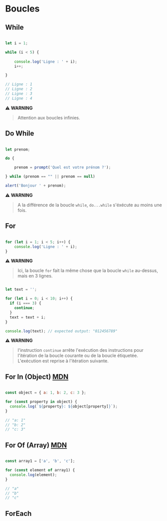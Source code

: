 # Boucles

## While

```js

let i = 1;

while (i < 5) {
    
    console.log('Ligne : ' + i);
    i++;

}

// Ligne : 1
// Ligne : 2
// Ligne : 3
// Ligne : 4

```

⚠️ **WARNING**
> Attention aux boucles infinies.

## Do While

```js

let prenom;

do {

    prenom = prompt('Quel est votre prénom ?');

} while (prenom == "" || prenom == null)

alert('Bonjour ' + prenom);

```

⚠️ **WARNING**
> A la différence de la boucle `while`, `do...while` s'éxécute au moins une fois.


## For

```js

for (let i = 1; i < 5; i++) {
    console.log('Ligne : ' + i);
}

```

⚠️ **WARNING**
> Ici, la boucle `for` fait la même chose que la boucle `while` au-dessus, mais en 3 lignes.

```js

let text = '';

for (let i = 0; i < 10; i++) {
  if (i === 3) {
    continue;
  }
  text = text + i;
}

console.log(text); // expected output: "012456789"

```

⚠️ **WARNING**
> l'instruction `continue` arrête l'exécution des instructions pour l'itération de la boucle courante ou de la boucle étiquetée. <br> L'exécution est reprise à l'itération suivante.


## For In (Object) [MDN](https://developer.mozilla.org/fr/docs/Web/JavaScript/Reference/Statements/for...in)

```js

const object = { a: 1, b: 2, c: 3 };

for (const property in object) {
  console.log(`${property}: ${object[property]}`);
}

// "a: 1"
// "b: 2"
// "c: 3"

```

## For Of (Array) [MDN](https://developer.mozilla.org/fr/docs/Web/JavaScript/Reference/Statements/for...of)

```js

const array1 = ['a', 'b', 'c'];

for (const element of array1) {
  console.log(element);
}

// "a"
// "b"
// "c"

```

## ForEach
